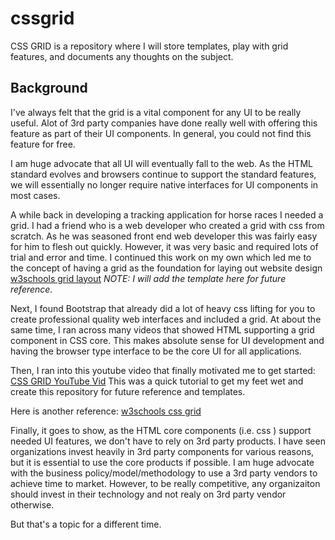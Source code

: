 # cssgrid
CSS GRID is a repository where I will store templates, play with grid features, and documents any thoughts on the subject.

## Background

I've always felt that the grid is a vital component for any UI to be really useful.
Alot of 3rd party companies have done really well with offering this feature as part
of their UI components.  In general, you could not find this feature for free.

I am huge advocate that all UI will eventually fall to the web.  As the HTML standard
evolves and browsers continue to support the standard features, we will essentially
no longer require native interfaces for UI components in most cases.

A while back in developing a tracking application for horse races I needed a grid.  I had
a friend who is a web developer who created a grid with css from scratch.  As he was seasoned
front end web developer this was fairly easy for him to flesh out quickly.  However, it 
was very basic and required lots of trial and error and time.  I continued this work on
my own which led me to the concept of having a grid as the foundation for laying out
website design [w3schools grid layout](https://www.w3schools.com/css/css_rwd_grid.asp)
*NOTE: I will add the template here for future reference.*

Next, I found Bootstrap that already did a lot of heavy css lifting for you to create professional
quality web interfaces and included a grid.  At about the same time, I ran across many videos that showed
HTML supporting a grid component in CSS core.  This makes absolute sense for UI development
and having the browser type interface to be the core UI for all applications.  

Then, I ran into this youtube video that finally motivated me to get started: [CSS GRID YouTube Vid](https://www.youtube.com/watch?v=HgwCeNVPlo0)
This was a quick tutorial to get my feet wet and create this repository for future reference
and templates.

Here is another reference: [w3schools css grid](https://www.w3schools.com/css/css_grid.asp)

Finally, it goes to show, as the HTML core components (i.e. css ) support needed UI features, we
don't have to rely on 3rd party products.  I have seen organizations invest heavily
in 3rd party components for various reasons, but it is essential to use the core products if
possible.  I am huge advocate with the business policy/model/methodology to use a 3rd party
vendors to achieve time to market.  However, to be really competitive, any organizaiton should 
invest in their technology and not realy on 3rd party vendor otherwise. 

But that's a topic for a different time.
